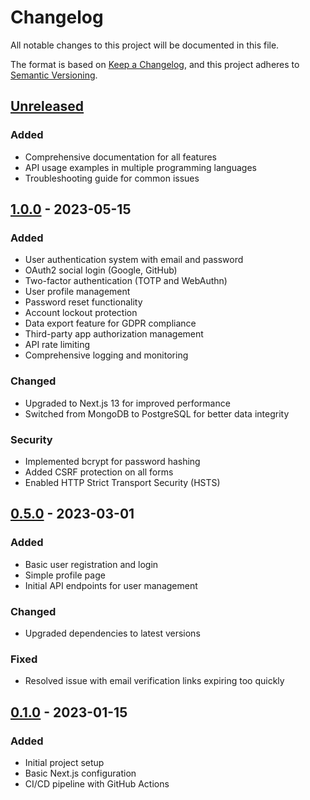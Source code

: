 # Changelog

All notable changes to this project will be documented in this file.

The format is based on [Keep a Changelog](https://keepachangelog.com/en/1.0.0/),
and this project adheres to [Semantic Versioning](https://semver.org/spec/v2.0.0.html).

## [Unreleased]

### Added
- Comprehensive documentation for all features
- API usage examples in multiple programming languages
- Troubleshooting guide for common issues

## [1.0.0] - 2023-05-15

### Added
- User authentication system with email and password
- OAuth2 social login (Google, GitHub)
- Two-factor authentication (TOTP and WebAuthn)
- User profile management
- Password reset functionality
- Account lockout protection
- Data export feature for GDPR compliance
- Third-party app authorization management
- API rate limiting
- Comprehensive logging and monitoring

### Changed
- Upgraded to Next.js 13 for improved performance
- Switched from MongoDB to PostgreSQL for better data integrity

### Security
- Implemented bcrypt for password hashing
- Added CSRF protection on all forms
- Enabled HTTP Strict Transport Security (HSTS)

## [0.5.0] - 2023-03-01

### Added
- Basic user registration and login
- Simple profile page
- Initial API endpoints for user management

### Changed
- Upgraded dependencies to latest versions

### Fixed
- Resolved issue with email verification links expiring too quickly

## [0.1.0] - 2023-01-15

### Added
- Initial project setup
- Basic Next.js configuration
- CI/CD pipeline with GitHub Actions

[Unreleased]: https://github.com/yourusername/your-repo/compare/v1.0.0...HEAD
[1.0.0]: https://github.com/yourusername/your-repo/compare/v0.5.0...v1.0.0
[0.5.0]: https://github.com/yourusername/your-repo/compare/v0.1.0...v0.5.0
[0.1.0]: https://github.com/yourusername/your-repo/releases/tag/v0.1.0

